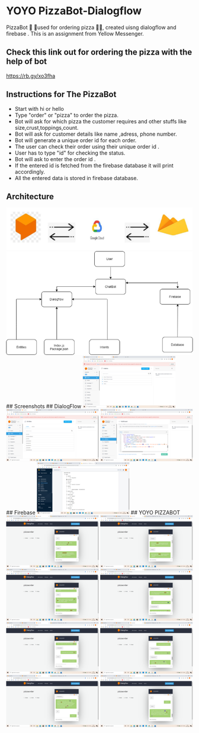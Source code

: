 # YOYO PizzaBot-Dialogflow
PizzaBot 🤖 🍕used for ordering pizza 🍕🍕, created uisng dialogflow and firebase . This is an assignment from Yellow Messenger.

## Check this link out for ordering the pizza with the help of bot
  <a href="https://rb.gy/xo3fha">https://rb.gy/xo3fha</a>
    
## Instructions for The PizzaBot
   * Start with hi or hello
   * Type "order" or "pizza" to order the pizza.
   * Bot will ask for which pizza the customer requires and other stuffs like size,crust,toppings,count.
   * Bot will ask for customer details like name ,adress, phone number.
   * Bot will generate a unique order id for each order.
   * The user can check their order using their unique order id .
   * User has to type "id" for checking the status.
   * Bot will ask to enter the order id .
   * If the entered id is fetched from the firebase database it will print accordingly.
   * All the entered data is stored in firebase database.
   
 ## Architecture
   <img src="images/1.png"> 
   <img src="images/2.png">
 ## Screenshots
 ## DialogFlow
 <img src="screenshots/1.png" width="250" style="max-width:100%;"> <img src="screenshots/2.png" width="250" style="max-width:100%;">
 <img src="screenshots/3.png" width="250" style="max-width:100%;">
 ## Firebase
  <img src="screenshots/4.png" width="250" style="max-width:100%;">
 ## YOYO PIZZABOT
  <img src="screenshots/5.png" width="250" style="max-width:100%;"> <img src="screenshots/6.png" width="250" style="max-width:100%;">
  <img src="screenshots/7.png" width="250" style="max-width:100%;"> <img src="screenshots/8.png" width="250" style="max-width:100%;"> 
  <img src="screenshots/9.png" width="250" style="max-width:100%;"> <img src="screenshots/10.png" width="250" style="max-width:100%;"> 
  <img src="screenshots/11.png" width="250" style="max-width:100%;"> <img src="screenshots/12.png" width="250" style="max-width:100%;">
  
 
 
    
